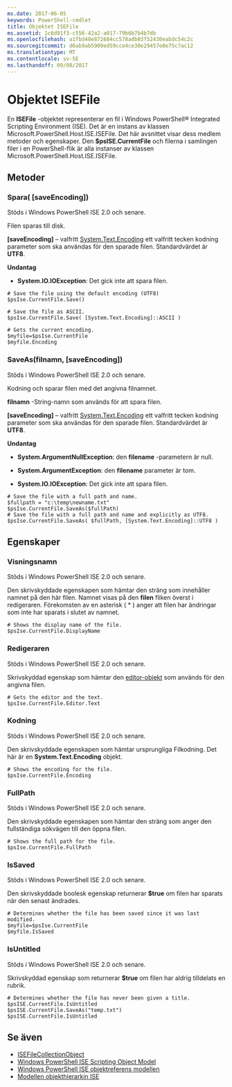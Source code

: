 ```yaml
---
ms.date: 2017-06-05
keywords: PowerShell-cmdlet
title: Objektet ISEFile
ms.assetid: 1c6d91f3-c556-42a2-a017-79b6b7b4b7db
ms.openlocfilehash: a1fbd48e872684cc578adb03f52430eabdc54c2c
ms.sourcegitcommit: d6ab9ab5909ed59cce4ce30e29457e0e75c7ac12
ms.translationtype: MT
ms.contentlocale: sv-SE
ms.lasthandoff: 09/08/2017
---
```

# <a name="the-isefile-object"></a>Objektet ISEFile
  En **ISEFile** -objektet representerar en fil i Windows PowerShell® Integrated Scripting Environment (ISE). Det är en instans av klassen Microsoft.PowerShell.Host.ISE.ISEFile. Det här avsnittet visar dess medlem metoder och egenskaper. Den **$psISE.CurrentFile** och filerna i samlingen filer i en PowerShell-flik är alla instanser av klassen Microsoft.PowerShell.Host.ISE.ISEFile.

## <a name="methods"></a>Metoder

### <a name="save-saveencoding-"></a>Spara\( \[saveEncoding\]\)
  Stöds i Windows PowerShell ISE 2.0 och senare. 

 Filen sparas till disk.

 **\[saveEncoding\]**  – valfritt [System.Text.Encoding](http://msdn.microsoft.com/library/system.text.encoding.aspx) ett valfritt tecken kodning parameter som ska användas för den sparade filen. Standardvärdet är **UTF8**.

 **Undantag**
 -   **System.IO.IOException**: Det gick inte att spara filen.

```
# Save the file using the default encoding (UTF8)
$psIse.CurrentFile.Save()

# Save the file as ASCII.
$psIse.CurrentFile.Save( [System.Text.Encoding]::ASCII )

# Gets the current encoding.
$myfile=$psIse.CurrentFile
$myfile.Encoding

```

### <a name="saveasfilename-saveencoding"></a>SaveAs\(filnamn, \[saveEncoding\]\)
  Stöds i Windows PowerShell ISE 2.0 och senare. 

 Kodning och sparar filen med det angivna filnamnet.

 **filnamn** -String-namn som används för att spara filen.

 **\[saveEncoding\]**  – valfritt [System.Text.Encoding](http://msdn.microsoft.com/library/system.text.encoding.aspx) ett valfritt tecken kodning parameter som ska användas för den sparade filen. Standardvärdet är **UTF8**.

 **Undantag**
 -   **System.ArgumentNullException**: den **filename** -parametern är null.

- **System.ArgumentException**: den **filename** parameter är tom.

- **System.IO.IOException**: Det gick inte att spara filen.

```
# Save the file with a full path and name. 
$fullpath = "c:\temp\newname.txt"
$psIse.CurrentFile.SaveAs($fullPath) 
# Save the file with a full path and name and explicitly as UTF8. 
$psIse.CurrentFile.SaveAs( $fullPath, [System.Text.Encoding]::UTF8 )

```

## <a name="properties"></a>Egenskaper

### <a name="displayname"></a>Visningsnamn
  Stöds i Windows PowerShell ISE 2.0 och senare.

 Den skrivskyddade egenskapen som hämtar den sträng som innehåller namnet på den här filen. Namnet visas på den **filen** fliken överst i redigeraren. Förekomsten av en asterisk \( \* \) anger att filen har ändringar som inte har sparats i slutet av namnet.

```
# Shows the display name of the file.
$psIse.CurrentFile.DisplayName

```

### <a name="editor"></a>Redigeraren
  Stöds i Windows PowerShell ISE 2.0 och senare. 

 Skrivskyddad egenskap som hämtar den [editor-objekt](The-ISEEditor-Object.md) som används för den angivna filen.

```
# Gets the editor and the text.
$psIse.CurrentFile.Editor.Text

```

### <a name="encoding"></a>Kodning
  Stöds i Windows PowerShell ISE 2.0 och senare. 

 Den skrivskyddade egenskapen som hämtar ursprungliga Filkodning. Det här är en **System.Text.Encoding** objekt.

```
# Shows the encoding for the file. 
$psIse.CurrentFile.Encoding

```

### <a name="fullpath"></a>FullPath
  Stöds i Windows PowerShell ISE 2.0 och senare. 

 Den skrivskyddade egenskapen som hämtar den sträng som anger den fullständiga sökvägen till den öppna filen.

```
# Shows the full path for the file. 
$psIse.CurrentFile.FullPath

```

### <a name="issaved"></a>IsSaved
  Stöds i Windows PowerShell ISE 2.0 och senare. 

 Den skrivskyddade boolesk egenskap returnerar **$true** om filen har sparats när den senast ändrades.

```
# Determines whether the file has been saved since it was last modified.
$myfile=$psIse.CurrentFile
$myfile.IsSaved

```

### <a name="isuntitled"></a>IsUntitled
  Stöds i Windows PowerShell ISE 2.0 och senare. 

 Skrivskyddad egenskap som returnerar **$true** om filen har aldrig tilldelats en rubrik.

```
# Determines whether the file has never been given a title.
$psISE.CurrentFile.IsUntitled
$psISE.CurrentFile.SaveAs("temp.txt")
$psISE.CurrentFile.IsUntitled

```

## <a name="see-also"></a>Se även
- [ISEFileCollectionObject](The-ISEFileCollection-Object.md) 
- [Windows PowerShell ISE Scripting Object Model](The-Windows-PowerShell-ISE-Scripting-Object-Model.md) 
- [Windows PowerShell ISE objektreferens modellen](Windows-PowerShell-ISE-Object-Model-Reference.md)
- [Modellen objekthierarkin ISE](The-ISE-Object-Model-Hierarchy.md)
